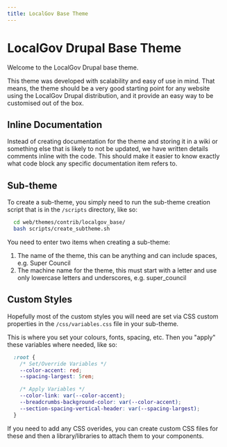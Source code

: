 ```yaml
---
title: LocalGov Base Theme
---
```


# LocalGov Drupal Base Theme

Welcome to the LocalGov Drupal base theme.

This theme was developed with scalability and easy of use in mind. That means, the theme should be a very good starting point for any website using the LocalGov Drupal distribution, and it provide an easy way to be customised out of the box.

## Inline Documentation
Instead of creating documentation for the theme and storing it in a wiki or something else that is likely to not be updated, we have written details comments inline with the code. This should make it easier to know exactly what code block any specific documentation item refers to.

## Sub-theme
To create a sub-theme, you simply need to run the sub-theme creation script that is in the `/scripts` directory, like so:

```bash
  cd web/themes/contrib/localgov_base/
  bash scripts/create_subtheme.sh
```

You need to enter two items when creating a sub-theme:
1. The name of the theme, this can be anything and can include spaces, e.g. Super Council
2. The machine name for the theme, this must start with a letter and use only lowercase letters and underscores, e.g. super_council

## Custom Styles
Hopefully most of the custom styles you will need are set via CSS custom properties in the `/css/variables.css` file in your sub-theme.

This is where you set your colours, fonts, spacing, etc. Then you "apply" these variables where needed, like so:

```css
  :root {
    /* Set/Override Variables */
    --color-accent: red;
    --spacing-largest: 5rem;

    /* Apply Variables */
    --color-link: var(--color-accent);
    --breadcrumbs-background-color: var(--color-accent);
    --section-spacing-vertical-header: var(--spacing-largest);
  }
```

If you need to add any CSS overides, you can create custom CSS files for these and then a library/libraries to attach them to your components.
